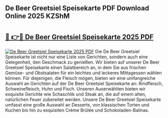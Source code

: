 ## De Beer Greetsiel Speisekarte PDF Download Online 2025 KZShM

# <h2><a href="http://gc7oy3.nevu.top/?p=De+Beer+Greetsiel+Speisekarte">🔗 👉🔴 De Beer Greetsiel Speisekarte 2025 PDF</a></h2>

[![De Beer Greetsiel Speisekarte 2025 PDF](https://i.imgur.com/dBaPXMq.png)](http://gc7oy3.nevu.top/?p=De+Beer+Greetsiel+Speisekarte)
Die De Beer Greetsiel Speisekarte ist nicht nur eine Liste von Gerichten, sondern auch eine Gelegenheit, den Geschmack zu genießen. Wir bieten auf unserer De Beer Greetsiel Speisekarte einen Salatbereich an, in dem Sie aus frischen Gemüse- und Obstsalaten für ein leichtes und leckeres Mittagessen wählen können. Für diejenigen, die Fleisch mögen, bieten wir eine umfangreiche Auswahl an Gerichten auf der De Beer Greetsiel Speisekarte an: Rindfleisch, Schweinefleisch, Huhn und Fisch. Unseren Auserwählten bieten wir exquisite Gerichte wie Schaschlik und Steak an, die auf einem alten, natürlichen Feuer zubereitet werden. Unsere De Beer Greetsiel Speisekarte umfasst eine große Auswahl an Desserts, von klassischen Torten und Kuchen bis hin zu exquisiten Crème Brûlée und Schokoladen-Balinas.
